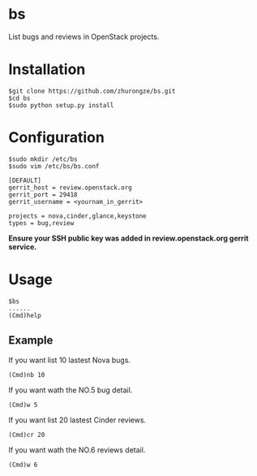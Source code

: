 
# bs

List bugs and reviews in OpenStack projects.

# Installation

    $git clone https://github.com/zhurongze/bs.git
    $cd bs
    $sudo python setup.py install

# Configuration



    $sudo mkdir /etc/bs
    $sudo vim /etc/bs/bs.conf

    [DEFAULT]
    gerrit_host = review.openstack.org
    gerrit_port = 29418
    gerrit_username = <yournam_in_gerrit>

    projects = nova,cinder,glance,keystone
    types = bug,review

**Ensure your SSH public key was added in review.openstack.org gerrit service.**

# Usage

    $bs
    ......
    (Cmd)help

## Example 

If you want list 10 lastest Nova bugs.

    (Cmd)nb 10

If you want wath the NO.5 bug detail.

    (Cmd)w 5

If you want list 20 lastest Cinder  reviews.

    (Cmd)cr 20

If you want wath the NO.6 reviews detail.

    (Cmd)w 6
